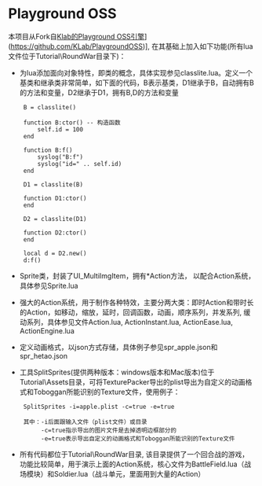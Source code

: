 # Playground OSS

本项目从Fork自[Klab的Playground OSS引擎](https://github.com/KLab/PlaygroundOSS "Klab的Playground OSS引擎")](https://github.com/KLab/PlaygroundOSS)], 在其基础上加入如下功能(所有lua文件位于Tutorial\RoundWar目录下)：

 * 为lua添加面向对象特性，即类的概念，具体实现参见classlite.lua。定义一个基类和继承类非常简单，如下面的代码，B表示基类，D1继承于B，自动拥有B的方法和变量，D2继承于D1，拥有B,D的方法和变量
 	
		B = classlite()
		
		function B:ctor() -- 构造函数
			self.id = 100
		end
	
		function B:f()
			syslog("B:f")
			syslog("id=" .. self.id)
		end
		
		D1 = classlite(B)
		
		function D1:ctor()
		end
	
		D2 = classlite(D1)
		
		function D2:ctor()
		end
	
		local d = D2.new()
		d:f()

 * Sprite类，封装了UI_MultiImgItem，拥有*Action方法， 以配合Action系统，具体参见Sprite.lua
 
 * 强大的Action系统，用于制作各种特效，主要分两大类：即时Action和带时长的Action，如移动，缩放，延时，回调函数，动画，顺序系列，并发系列, 缓动系列，具体参见文件Action.lua, ActionInstant.lua, ActionEase.lua, ActionEngine.lua
 
 * 定义动画格式，以json方式存储，具体例子参见spr_apple.json和spr_hetao.json
 
 * 工具SplitSprites(提供两种版本：windows版本和Mac版本)位于Tutorial\Assets目录，可将TexturePacker导出的plist导出为自定义的动画格式和Toboggan所能识别的Texture文件，使用例子：
 	
		SplitSprites -i=apple.plist -c=true -e=true
		
		其中：-i后面跟输入文件（plist文件）或目录
			 -c=true指示导出的图片文件是去掉透明边框部分的
			 -e=true表示导出自定义的动画格式和Toboggan所能识别的Texture文件
 
 * 所有代码都位于Tutorial\RoundWar目录, 该目录提供了一个回合战的游戏，功能比较简单，用于演示上面的Action系统，核心文件为BattleField.lua（战场模块）和Soldier.lua（战斗单元，里面用到大量的Action）

